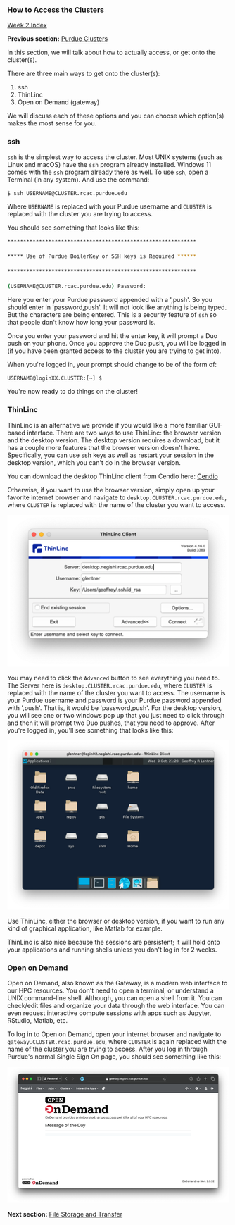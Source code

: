 ### How to Access the Clusters
[Week 2 Index](week2.md)

**Previous section:** [Purdue Clusters](clusters.md)

In this section, we will talk about how to actually access, or get onto the cluster(s).

There are three main ways to get onto the cluster(s):
1. ssh
2. ThinLinc
3. Open on Demand (gateway)

We will discuss each of these options and you can choose which option(s) makes the most sense for you.

### ssh
`ssh` is the simplest way to access the cluster. Most UNIX systems (such as Linux and macOS) have the `ssh` program already installed. Windows 11 comes with the `ssh` program already there as well. To use `ssh`, open a Terminal (in any system). And use the command:
```bash
$ ssh USERNAME@CLUSTER.rcac.purdue.edu
```
Where `USERNAME` is replaced with your Purdue username and `CLUSTER` is replaced with the cluster you are trying to access.

You should see something that looks like this:
```bash
************************************************************

***** Use of Purdue BoilerKey or SSH keys is Required ******

************************************************************

(USERNAME@CLUSTER.rcac.purdue.edu) Password:
```
Here you enter your Purdue password appended with a ',push'. So you should enter in 'password,push'. It will not look like anything is being typed. But the characters are being entered. This is a security feature of `ssh` so that people don't know how long your password is.

Once you enter your password and hit the enter key, it will prompt a Duo push on your phone. Once you approve the Duo push, you will be logged in (if you have been granted access to the cluster you are trying to get into).

When you're logged in, your prompt should change to be of the form of:
```bash
USERNAME@loginXX.CLUSTER:[~] $
```
You're now ready to do things on the cluster!

### ThinLinc
ThinLinc is an alternative we provide if you would like a more familiar GUI-based interface. There are two ways to use ThinLinc: the browser version and the desktop version. The desktop version requires a download, but it has a couple more features that the browser version doesn't have. Specifically, you can use ssh keys as well as restart your session in the desktop version, which you can't do in the browser version.

You can download the desktop ThinLinc client from Cendio here: [Cendio](https://www.cendio.com/thinlinc/download/)

Otherwise, if you want to use the browser version, simply open up your favorite internet browser and navigate to `desktop.CLUSTER.rcac.purdue.edu`, where `CLUSTER` is replaced with the name of the cluster you want to access.

![ThinLinc login portal](../_static/TL_login.png)

You may need to click the `Advanced` button to see everything you need to. The Server here is `desktop.CLUSTER.rcac.purdue.edu`, where `CLUSTER` is replaced with the name of the cluster you want to access. The username is your Purdue username and password is your Purdue password appended with ',push'. That is, it would be 'password,push'. For the desktop version, you will see one or two windows pop up that you just need to click through and then it will prompt two Duo pushes, that you need to approve. After you're logged in, you'll see something that looks like this:

![ThinLinc desktop](../_static/TL_page.png)

Use ThinLinc, either the browser or desktop version, if you want to run any kind of graphical application, like Matlab for example.

ThinLinc is also nice because the sessions are persistent; it will hold onto your applications and running shells unless you don't log in for 2 weeks.

### Open on Demand
Open on Demand, also known as the Gateway, is a modern web interface to our HPC resources. You don't need to open a terminal, or understand a UNIX command-line shell. Although, you can open a shell from it. You can check/edit files and organize your data through the web interface. You can even request interactive compute sessions with apps such as Jupyter, RStudio, Matlab, etc.

To log in to Open on Demand, open your internet browser and navigate to `gateway.CLUSTER.rcac.purdue.edu`, where `CLUSTER` is again replaced with the name of the cluster you are trying to access. After you log in through Purdue's normal Single Sign On page, you should see something like this:

![Open on Demand dashboard](../_static/OoD_page.png)

**Next section:** [File Storage and Transfer](files1.md)
